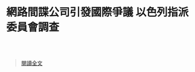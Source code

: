 # 網路間諜公司引發國際爭議 以色列指派委員會調查

<!--more-->
<!--482-->

<br></br>

>[閱讀全文](https://www.cna.com.tw/news/aopl/202107220393.aspx?utm_source=cna.app&utm_medium=app&utm_campaign=inapp_share)






